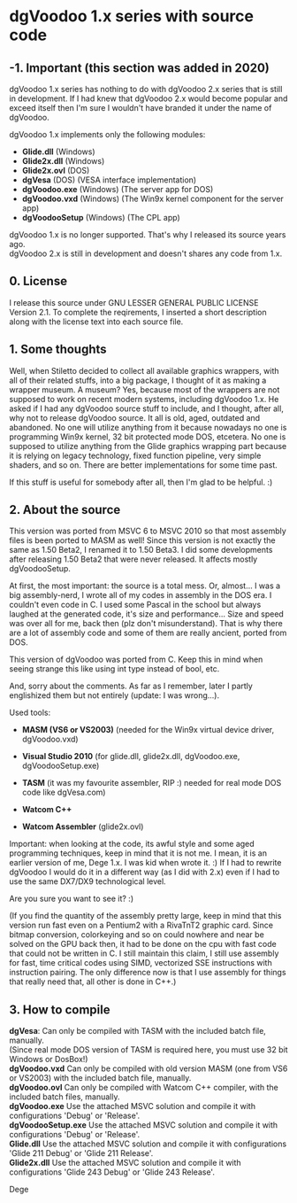 # dgVoodoo 1.x series with source code



## -1. Important (this section was added in 2020)

dgVoodoo 1.x series has nothing to do with dgVoodoo 2.x series that is still in development.
If I had knew that dgVoodoo 2.x would become popular and exceed itself then I'm sure I wouldn't have branded it under the name of dgVoodoo.

dgVoodoo 1.x implements only the following modules:
<ul>
<li><b>Glide.dll</b> (Windows)</li>
<li><b>Glide2x.dll</b> (Windows)</li>
<li><b>Glide2x.ovl</b> (DOS)</li>
<li><b>dgVesa</b> (DOS) (VESA interface implementation)</li>
<li><b>dgVoodoo.exe</b> (Windows) (The server app for DOS)</li>
<li><b>dgVoodoo.vxd</b> (Windows) (The Win9x kernel component for the server app)</li>
<li><b>dgVoodooSetup</b> (Windows) (The CPL app)</li>
</ul>

dgVoodoo 1.x is no longer supported. That's why I released its source years ago.<br>
dgVoodoo 2.x is still in development and doesn't shares any code from 1.x.



## 0. License

I release this source under GNU LESSER GENERAL PUBLIC LICENSE Version 2.1.
To complete the reqirements, I inserted a short description along with the license text into each
source file.



## 1. Some thoughts

Well, when Stiletto decided to collect all available graphics wrappers, with all of their related stuffs, into a
big package, I thought of it as making a wrapper museum. A museum? Yes, because most of the wrappers are not supposed
to work on recent modern systems, including dgVoodoo 1.x. He asked if I had any dgVoodoo source stuff to include, and
I thought, after all, why not to release dgVoodoo source. It all is old, aged, outdated and abandoned. No one will
utilize anything from it because nowadays no one is programming Win9x kernel, 32 bit protected mode DOS, etcetera.
No one is supposed to utilize anything from the Glide graphics wrapping part because it is relying on legacy technology,
fixed function pipeline, very simple shaders, and so on. There are better implementations for some time past.

If this stuff is useful for somebody after all, then I'm glad to be helpful. :)



## 2. About the source


This version was ported from MSVC 6 to MSVC 2010 so that most assembly files is been ported to MASM as well!
Since this version is not exactly the same as 1.50 Beta2, I renamed it to 1.50 Beta3. I did some developments
after releasing 1.50 Beta2 that were never released. It affects mostly dgVoodooSetup.


At first, the most important: the source is a total mess. Or, almost...
I was a big assembly-nerd, I wrote all of my codes in assembly in the DOS era. I couldn't even code in C.
I used some Pascal in the school but always laughed at the generated code, it's size and performance...
Size and speed was over all for me, back then (plz don't misunderstand).
That is why there are a lot of assembly code and some of them are really ancient, ported from DOS.

This version of dgVoodoo was ported from C. Keep this in mind when seeing strange this like using int type
instead of bool, etc.


And, sorry about the comments. As far as I remember, later I partly englishized them but not entirely (update: I was wrong...).


Used tools:

- <b>MASM (VS6 or VS2003)</b>         (needed for the Win9x virtual device driver, dgVoodoo.vxd)

- <b>Visual Studio 2010</b>           (for glide.dll, glide2x.dll, dgVoodoo.exe, dgVoodooSetup.exe)
- <b>TASM</b>                         (it was my favourite assembler, RIP :) needed for real mode DOS code like dgVesa.com)

- <b>Watcom C++</b>
- <b>Watcom Assembler</b>             (glide2x.ovl)

Important: when looking at the code, its awful style and some aged programming techniques, keep in mind
that it is not me. I mean, it is an earlier version of me, Dege 1.x. I was kid when wrote it. :)
If I had to rewrite dgVoodoo I would do it in a different way (as I did with 2.x) even if I had to use the
same DX7/DX9 technological level.


Are you sure you want to see it? :)


(If you find the quantity of the assembly pretty large, keep in mind that this version run fast even on a
Pentium2 with a RivaTnT2 graphic card. Since bitmap conversion, colorkeying and so on could nowhere and near
be solved on the GPU back then, it had to be done on the cpu with fast code that could not be written in C.
I still maintain this claim, I still use assembly for fast, time critical codes using SIMD, vectorized SSE
instructions with instruction pairing. The only difference now is that I use assembly for things that really
need that, all other is done in C++.)



## 3. How to compile

<b>dgVesa</b>:                Can only be compiled with TASM with the included batch file, manually.<br>
                       (Since real mode DOS version of TASM is required here, you must use 32 bit Windows or DosBox!)<br>
<b>dgVoodoo.vxd</b>           Can only be compiled with old version MASM (one from VS6 or VS2003) with the included batch file, manually.<br>
<b>dgVoodoo.ovl</b>           Can only be compiled with Watcom C++ compiler, with the included batch files, manually.<br>
<b>dgVoodoo.exe</b>           Use the attached MSVC solution and compile it with configurations 'Debug' or 'Release'.<br>
<b>dgVoodooSetup.exe</b>      Use the attached MSVC solution and compile it with configurations 'Debug' or 'Release'.<br>
<b>Glide.dll</b>              Use the attached MSVC solution and compile it with configurations 'Glide 211 Debug' or 'Glide 211 Release'.<br>
<b>Glide2x.dll</b>            Use the attached MSVC solution and compile it with configurations 'Glide 243 Debug' or 'Glide 243 Release'.<br>


Dege
